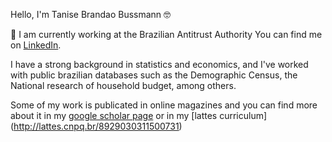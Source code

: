 Hello, I'm Tanise Brandao Bussmann :nerd_face:

:briefcase: I am currently working at the Brazilian Antitrust Authority
You can find me on [LinkedIn](https://www.linkedin.com/in/tanisebussmann/).

I have a strong background in statistics and economics, and I've worked with public brazilian databases such as the Demographic Census, the National research of household budget, among others.

Some of my work is publicated in online magazines and you can find more about it in my [google scholar page](https://scholar.google.com/citations?user=YTuig-gAAAAJ&hl=pt-BR) or in my [lattes curriculum] (http://lattes.cnpq.br/8929030311500731)

